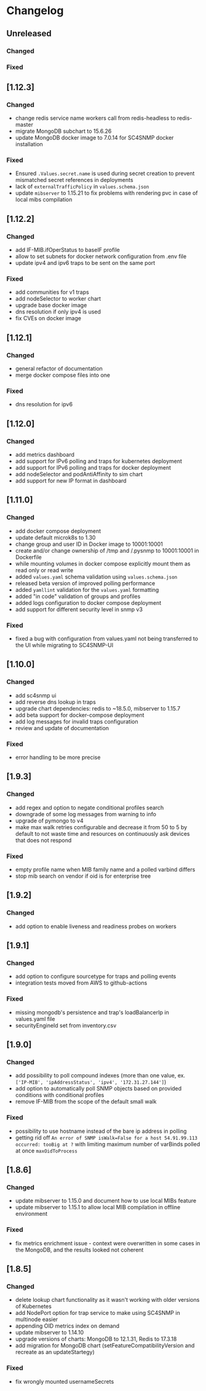 # Changelog

## Unreleased

### Changed

### Fixed


## [1.12.3]

### Changed
- change redis service name workers call from redis-headless to redis-master
- migrate MongoDB subchart to 15.6.26
- update MongoDB docker image to 7.0.14 for SC4SNMP docker installation

### Fixed
- Ensured `.Values.secret.name` is used during secret creation to prevent mismatched secret references in deployments
- lack of `externalTrafficPolicy` in `values.schema.json`
- update `mibserver` to 1.15.21 to fix problems with rendering pvc in case of local mibs compilation


## [1.12.2]

### Changed
- add IF-MIB.ifOperStatus to baseIF profile
- allow to set subnets for docker network configuration from .env file
- update ipv4 and ipv6 traps to be sent on the same port

### Fixed
- add communities for v1 traps
- add nodeSelector to worker chart
- upgrade base docker image
- dns resolution if only ipv4 is used
- fix CVEs on docker image

## [1.12.1]

### Changed
- general refactor of documentation
- merge docker compose files into one

### Fixed
- dns resolution for ipv6

## [1.12.0]

### Changed
- add metrics dashboard
- add support for IPv6 polling and traps for kubernetes deployment
- add support for IPv6 polling and traps for docker deployment
- add nodeSelector and podAntiAffinity to sim chart
- add support for new IP format in dashboard

## [1.11.0]

### Changed
- add docker compose deployment
- update default microk8s to 1.30
- change group and user ID in Docker image to 10001:10001
- create and/or change ownership of /tmp and /.pysnmp to 10001:10001 in Dockerfile
- while mounting volumes in docker compose explicitly mount them as read only or read write
- added `values.yaml` schema validation using `values.schema.json`
- released beta version of improved polling performance
- added `yamllint` validation for the `values.yaml` formatting
- added "in code" validation of groups and profiles
- added logs configuration to docker compose deployment
- add support for different security level in snmp v3

### Fixed
- fixed a bug with configuration from values.yaml not being transferred to the UI while migrating to SC4SNMP-UI

## [1.10.0]

### Changed
- add sc4snmp ui
- add reverse dns lookup in traps
- upgrade chart dependencies: redis to ~18.5.0, mibserver to 1.15.7
- add beta support for docker-compose deployment
- add log messages for invalid traps configuration
- review and update of documentation

### Fixed
- error handling to be more precise

## [1.9.3]

### Changed
- add regex and option to negate conditional profiles search
- downgrade of some log messages from warning to info
- upgrade of pymongo to v4
- make max walk retries configurable and decrease it from 50 to 5 by default to not waste time and resources on 
continuously ask devices that does not respond

### Fixed
- empty profile name when MIB family name and a polled varbind differs
- stop mib search on vendor if oid is for enterprise tree

## [1.9.2]

### Changed
- add option to enable liveness and readiness probes on workers

## [1.9.1]

### Changed
- add option to configure sourcetype for traps and polling events
- integration tests moved from AWS to github-actions

### Fixed
- missing mongodb's persistence and trap's loadBalancerIp in values.yaml file
- securityEngineId set from inventory.csv

## [1.9.0]

### Changed
- add possibility to poll compound indexes (more than one value, ex. `['IP-MIB', 'ipAddressStatus', 'ipv4', '172.31.27.144']`)
- add option to automatically poll SNMP objects based on provided conditions with conditional profiles
- remove IF-MIB from the scope of the default small walk

### Fixed
- possibility to use hostname instead of the bare ip address in polling
- getting rid off `An error of SNMP isWalk=False for a host 54.91.99.113 occurred: tooBig at ?` with limiting maximum 
number of varBinds polled at once `maxOidToProcess`

## [1.8.6]

### Changed

- update mibserver to 1.15.0 and document how to use local MIBs feature
- update mibserver to 1.15.1 to allow local MIB compilation in offline environment

### Fixed

- fix metrics enrichment issue - context were overwritten in some cases in the MongoDB, and the results looked not coherent

## [1.8.5]

### Changed

- delete lookup chart functionality as it wasn't working with older versions of Kubernetes
- add NodePort option for trap service to make using SC4SNMP in multinode easier
- appending OID metrics index on demand
- update mibserver to 1.14.10
- upgrade versions of charts: MongoDB to 12.1.31, Redis to 17.3.18
- add migration for MongoDB chart (setFeatureCompatibilityVersion and recreate as an updateStartegy)

### Fixed

- fix wrongly mounted usernameSecrets 